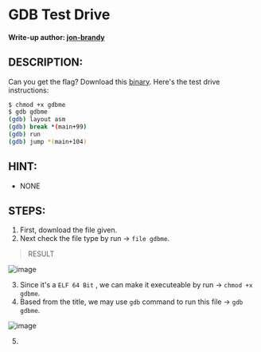 # GDB Test Drive
#### Write-up author: [jon-brandy](https://github.com/jon-brandy)
## DESCRIPTION:
Can you get the flag? Download this [binary]().
Here's the test drive instructions:

```sh
$ chmod +x gdbme
$ gdb gdbme
(gdb) layout asm
(gdb) break *(main+99)
(gdb) run
(gdb) jump *(main+104)
```

## HINT:
- NONE
## STEPS:
1. First, download the file given.
2. Next check the file type by run -> `file gdbme`.

> RESULT

![image](https://user-images.githubusercontent.com/70703371/182019448-e5b53aeb-cb5c-4c77-badf-c3ada045cd38.png)

3. Since it's a `ELF 64 Bit` , we can make it executeable by run -> `chmod +x gdbme`.
4. Based from the title, we may use `gdb` command to run this file -> `gdb gdbme`.

![image](https://user-images.githubusercontent.com/70703371/182019516-1c8da663-a7cb-4206-8ffe-1b934dd128b8.png)

5. 
